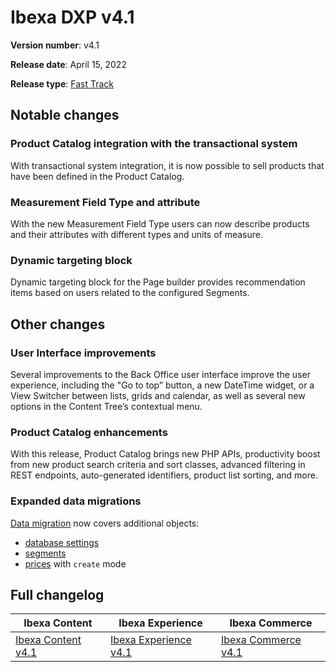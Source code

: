 # Ibexa DXP v4.1

**Version number**: v4.1

**Release date**: April 15, 2022

**Release type**: [Fast Track](../community_resources/release_process.md#release-process)

## Notable changes

### Product Catalog integration with the transactional system

With transactional system integration, it is now possible to sell products that have been defined in the Product Catalog.
  
### Measurement Field Type and attribute

With the new Measurement Field Type users can now describe products and their attributes with different types and units of measure.

### Dynamic targeting block

Dynamic targeting block for the Page builder provides recommendation items based on users related to the configured Segments.

## Other changes

### User Interface improvements

Several improvements to the Back Office user interface improve the user experience, including the "Go to top” button, a new DateTime widget, or a View Switcher between lists, grids and calendar, as well as several new options in the Content Tree’s contextual menu.

### Product Catalog enhancements

With this release, Product Catalog brings new PHP APIs, productivity boost from new product search criteria and sort classes, advanced filtering in REST endpoints, auto-generated identifiers, product list sorting, and more.

### Expanded data migrations

[Data migration](../guide/data_migration/data_migration.md) now covers additional objects:

- [database settings](../guide/data_migration/importing_data.md#settings)
- [segments](../guide/data_migration/importing_data.md#segments)
- [prices](../guide/data_migration/importing_data.md#prices) with `create` mode

## Full changelog

| Ibexa Content  | Ibexa Experience  | Ibexa Commerce |
|--------------|------------|------------|
| [Ibexa Content v4.1](https://github.com/ibexa/content/releases/tag/v4.1.0) | [Ibexa Experience v4.1](https://github.com/ibexa/experience/releases/tag/v4.1.0) | [Ibexa Commerce v4.1](https://github.com/ibexa/commerce/releases/tag/v4.1.0)
